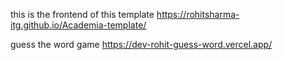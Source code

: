 this is the frontend of this template 
 https://rohitsharma-itg.github.io/Academia-template/

guess the word game
https://dev-rohit-guess-word.vercel.app/
